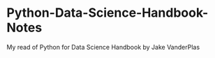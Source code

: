 # Python-Data-Science-Handbook-Notes
My read of Python for Data Science Handbook by Jake VanderPlas
